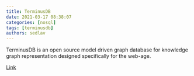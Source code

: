 ```yaml
---
title: TerminusDB
date: 2021-03-17 08:38:07
categories: [nosql]
tags: [terminusdb]
authors: sedlav
---
```


TerminusDB is an open source model driven graph database for knowledge graph representation designed specifically for the web-age.

[Link](https://terminusdb.com/)
